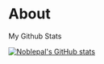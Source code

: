 # About
My Github Stats

[![Noblepal's GitHub stats](https://github-readme-stats.vercel.app/api?username=Noblepal)](https://github.com/Noblepal/github-readme-stats)
